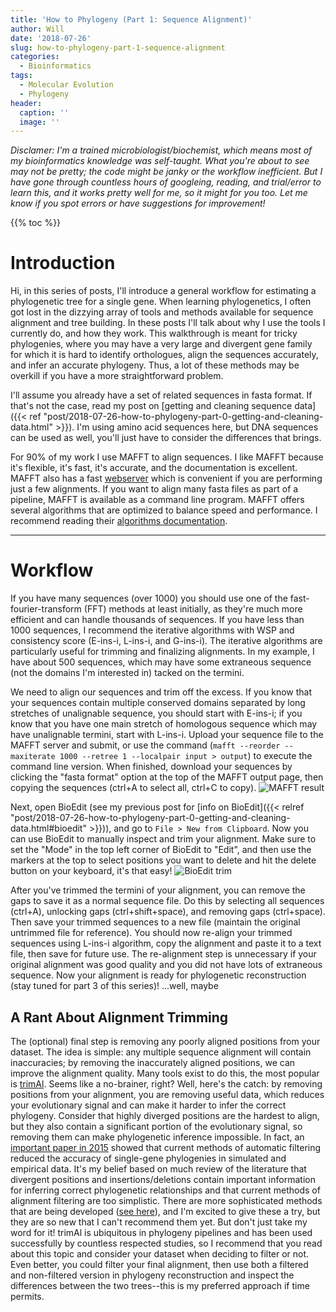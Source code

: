 ```yaml
---
title: 'How to Phylogeny (Part 1: Sequence Alignment)'
author: Will
date: '2018-07-26'
slug: how-to-phylogeny-part-1-sequence-alignment
categories:
  - Bioinformatics
tags:
  - Molecular Evolution
  - Phylogeny
header:
  caption: ''
  image: ''
---
```


*Disclamer: I'm a trained microbiologist/biochemist, which means most of my bioinformatics knowledge was self-taught. What you're about to see may not be pretty; the code might be janky or the workflow inefficient. But I have gone through countless hours of googleing, reading, and trial/error to learn this, and it works pretty well for me, so it might for you too. Let me know if you spot errors or have suggestions for improvement!*

{{% toc %}}

# Introduction
Hi, in this series of posts, I'll introduce a general workflow for estimating a phylogenetic tree for a single gene. When learning phylogenetics, I often got lost in the dizzying array of tools and methods available for sequence alignment and tree building. In these posts I'll talk about why I use the tools I currently do, and how they work. This walkthrough is meant for tricky phylogenies, where you may have a very large and divergent gene family for which it is hard to identify orthologues, align the sequences accurately, and infer an accurate phylogeny. Thus, a lot of these methods may be overkill if you have a more straightforward problem.

I'll assume you already have a set of related sequences in fasta format. If that's not the case, read my post on [getting and cleaning sequence data]({{< ref "post/2018-07-26-how-to-phylogeny-part-0-getting-and-cleaning-data.html" >}}). I'm using amino acid sequences here, but DNA sequences can be used as well, you'll just have to consider the differences that brings. 

For 90% of my work I use MAFFT to align sequences. I like MAFFT because it's flexible, it's fast, it's accurate, and the documentation is excellent. MAFFT also has a fast <a href="https://mafft.cbrc.jp/alignment/server/" target="_blank">webserver</a> which is convenient if you are performing just a few alignments. If you want to align many fasta files as part of a pipeline, MAFFT is available as a command line program. MAFFT offers several algorithms that are optimized to balance speed and performance. I recommend reading their <a href="https://mafft.cbrc.jp/alignment/software/algorithms/algorithms.html" target="_blank">algorithms documentation</a>. 

***
# Workflow
If you have many sequences (over 1000) you should use one of the fast-fourier-transform (FFT) methods at least initially, as they're much more efficient and can handle thousands of sequences. If you have less than 1000 sequences, I recommend the iterative algorithms with WSP and consistency score (E-ins-i, L-ins-i, and G-ins-i). The iterative algorithms are particularly useful for trimming and finalizing alignments. In my example, I have about 500 sequences, which may have some extraneous sequence (not the domains I'm interested in) tacked on the termini.

We need to align our sequences and trim off the excess. If you know that your sequences contain multiple conserved domains separated by long stretches of unalignable sequence, you should start with E-ins-i; if you know that you have one main stretch of homologous sequence which may have unalignable termini, start with L-ins-i. Upload your sequence file to the MAFFT server and submit, or use the command (`mafft --reorder --maxiterate 1000 --retree 1 --localpair input > output`) to execute the command line version. When finished, download your sequences by clicking the "fasta format" option at the top of the MAFFT output page, then copying the sequences (ctrl+A to select all, ctrl+C to copy). ![MAFFT result](/img/mafft_result.png)

Next, open BioEdit (see my previous post for [info on BioEdit]({{< relref "post/2018-07-26-how-to-phylogeny-part-0-getting-and-cleaning-data.html#bioedit" >}})), and go to `File > New from Clipboard`. Now you can use BioEdit to manually inspect and trim your alignment. Make sure to set the "Mode" in the top left corner of BioEdit to "Edit", and then use the markers at the top to select positions you want to delete and hit the delete button on your keyboard, it's that easy! ![BioEdit trim](/img/bioedit_trim.png)

After you've trimmed the termini of your alignment, you can remove the gaps to save it as a normal sequence file. Do this by selecting all sequences (ctrl+A), unlocking gaps (ctrl+shift+space), and removing gaps (ctrl+space). Then save your trimmed sequences to a new file (maintain the original untrimmed file for reference). You should now re-align your trimmed sequences using L-ins-i algorithm, copy the alignment and paste it to a text file, then save for future use. The re-alignment step is unnecessary if your original alignment was good quality and you did not have lots of extraneous sequence. Now your alignment is ready for phylogenetic reconstruction (stay tuned for part 3 of this series)! ...well, maybe

## A Rant About Alignment Trimming
The (optional) final step is removing any poorly aligned positions from your dataset. The idea is simple: any multiple sequence alignment will contain inaccuracies; by removing the inaccurately aligned positions, we can improve the alignment quality. Many tools exist to do this, the most popular is <a href="http://trimal.cgenomics.org/" target="_blank">trimAl</a>. Seems like a no-brainer, right? Well, here's the catch: by removing positions from your alignment, you are removing useful data, which reduces your evolutionary signal and can make it harder to infer the correct phylogeny. Consider that highly diverged positions are the hardest to align, but they also contain a significant portion of the evolutionary signal, so removing them can make phylogenetic inference impossible. In fact, an <a href="https://academic.oup.com/sysbio/article/64/5/778/1685763" target="_blank">important paper in 2015</a> showed that current methods of automatic filtering reduced the accuracy of single-gene phylogenies in simulated and empirical data. It's my belief based on much review of the literature that divergent positions and insertions/deletions contain important information for inferring correct phylogenetic relationships and that current methods of alignment filtering are too simplistic. There are more sophisticated methods that are being developed (<a href="https://academic.oup.com/sysbio/advance-article-abstract/doi/10.1093/sysbio/syy036/4996308?redirectedFrom=fulltext" target="_blank">see here</a>), and I'm excited to give these a try, but they are so new that I can't recommend them yet. But don't just take my word for it! trimAl is ubiquitous in phylogeny pipelines and has been used successfully by countless respected studies, so I recommend that you read about this topic and consider your dataset when deciding to filter or not. Even better, you could filter your final alignment, then use both a filtered and non-filtered version in phylogeny reconstruction and inspect the differences between the two trees--this is my preferred approach if time permits. 

